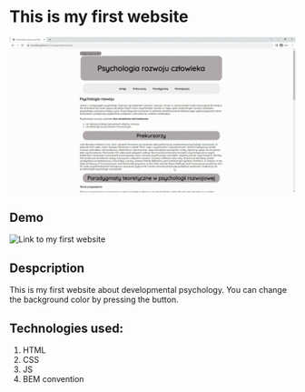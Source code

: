 # This is my first website
![my first website](https://github.com/DorotaKul/homepage/blob/main/images/homepage.gif?raw=true)

## Demo
![Link to my first website](https://dorotakul.github.io/homepage/)
## Despcription
This is my first website about developmental psychology. You can change the background color by pressing the button. 
## Technologies used:
1. HTML
2. CSS
3. JS
4. BEM convention


